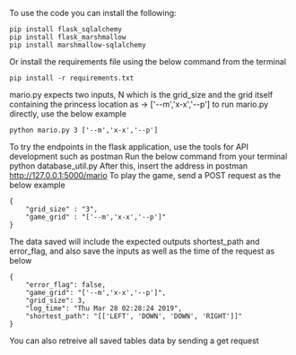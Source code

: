 To use the code you can install the following:
```
pip install flask_sqlalchemy
pip install flask_marshmallow
pip install marshmallow-sqlalchemy
```
Or install the requirements file using the below command from the terminal
```
pip install -r requirements.txt
```
mario.py expects two inputs, N which is the grid_size and the grid itself containing the princess location as -> ['--m','x-x','--p']
to run mario.py directly, use the below example
```
python mario.py 3 ['--m','x-x','--p']
```
To try the endpoints in the flask application, use the tools for API development such as postman
Run the below command from your terminal
python database_util.py
After this, insert the address in postman http://127.0.0.1:5000/mario
To play the game, send a POST request as the below example
```
{
    "grid_size" : "3",
    "game_grid" : "['--m','x-x','--p']"
}
```
The data saved will include the expected outputs shortest_path and error_flag, and also save the inputs as well as the time of the request as below
```
{
    "error_flag": false,
    "game_grid": "['--m','x-x','--p']",
    "grid_size": 3,
    "log_time": "Thu Mar 28 02:28:24 2019",
    "shortest_path": "[['LEFT', 'DOWN', 'DOWN', 'RIGHT']]"
}
```
You can also retreive all saved tables data by sending a get request
